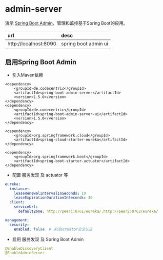 # admin-server
演示 [Spring Boot Admin](https://github.com/codecentric/spring-boot-admin)，管理和监控基于Spring Boot的应用。

| url | desc |
| :--- | :--- |
| http://localhost:8090 | spring boot admin ui |

## 启用Spring Boot Admin
* 引入Maven依赖

``` maven
<dependency>
    <groupId>de.codecentric</groupId>
    <artifactId>spring-boot-admin-server</artifactId>
    <version>1.5.0</version>
</dependency>
<dependency>
    <groupId>de.codecentric</groupId>
    <artifactId>spring-boot-admin-server-ui</artifactId>
    <version>1.5.0</version>
</dependency>

<dependency>
    <groupId>org.springframework.cloud</groupId>
    <artifactId>spring-cloud-starter-eureka</artifactId>
</dependency>

<dependency>
	<groupId>org.springframework.boot</groupId>
	<artifactId>spring-boot-starter-actuator</artifactId>
</dependency>
```

* 配置 服务发现 及 actuator 等

``` yml
eureka:
  instance:
    leaseRenewalIntervalInSeconds: 10
    leaseExpirationDurationInSeconds: 30
  client:
    serviceUrl:
      defaultZone: http://peer1:8761/eureka/,http://peer2:8762/eureka/

management:
  security:
    enabled: false  # 关闭actuator安全认证
```

* 启用 服务发现 及 Spring Boot Admin

``` java
@EnableDiscoveryClient
@EnableAdminServer
```